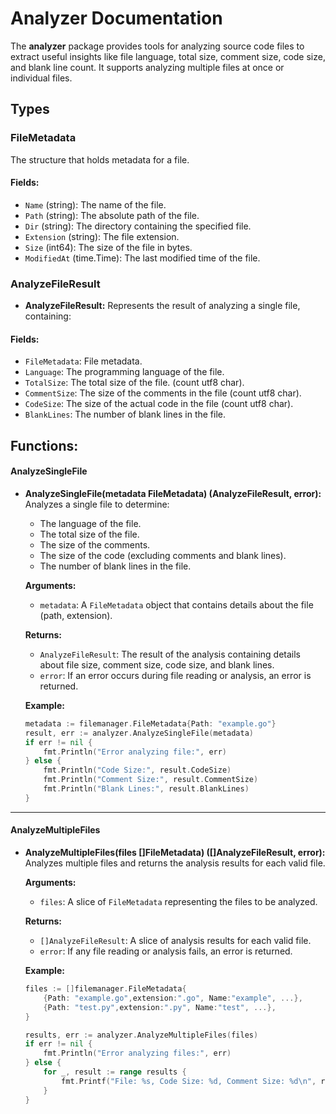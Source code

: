 # Analyzer Documentation
The **analyzer** package provides tools for analyzing source code files to extract useful insights like file language, total size, comment size, code size, and blank line count. It supports analyzing multiple files at once or individual files.

## Types

### FileMetadata
The structure that holds metadata for a file.

#### Fields:
- `Name` (string): The name of the file.
- `Path` (string): The absolute path of the file.
- `Dir` (string): The directory containing the specified file.
- `Extension` (string): The file extension.
- `Size` (int64): The size of the file in bytes.
- `ModifiedAt` (time.Time): The last modified time of the file.

### AnalyzeFileResult  
- **AnalyzeFileResult:** Represents the result of analyzing a single file, containing:

#### Fields:
- `FileMetadata`: File metadata.
- `Language`: The programming language of the file.
- `TotalSize`: The total size of the file. (count utf8 char).
- `CommentSize`: The size of the comments in the file (count utf8 char).
- `CodeSize`: The size of the actual code in the file (count utf8 char).
- `BlankLines`: The number of blank lines in the file.


## **Functions:**

#### AnalyzeSingleFile
- **AnalyzeSingleFile(metadata FileMetadata) (AnalyzeFileResult, error):**
  Analyzes a single file to determine:
  - The language of the file.
  - The total size of the file.
  - The size of the comments.
  - The size of the code (excluding comments and blank lines).
  - The number of blank lines in the file.
  
  **Arguments:**
  - `metadata`: A `FileMetadata` object that contains details about the file (path, extension).
  
  **Returns:**
  - `AnalyzeFileResult`: The result of the analysis containing details about file size, comment size, code size, and blank lines.
  - `error`: If an error occurs during file reading or analysis, an error is returned.
  
  **Example:**
  ```go
  metadata := filemanager.FileMetadata{Path: "example.go"}
  result, err := analyzer.AnalyzeSingleFile(metadata)
  if err != nil {
      fmt.Println("Error analyzing file:", err)
  } else {
      fmt.Println("Code Size:", result.CodeSize)
      fmt.Println("Comment Size:", result.CommentSize)
      fmt.Println("Blank Lines:", result.BlankLines)
  }
  ```

---
#### AnalyzeMultipleFiles
- **AnalyzeMultipleFiles(files []FileMetadata) ([]AnalyzeFileResult, error):**
  Analyzes multiple files and returns the analysis results for each valid file.

  **Arguments:**
  - `files`: A slice of `FileMetadata` representing the files to be analyzed.
  
  **Returns:**
  - `[]AnalyzeFileResult`: A slice of analysis results for each valid file.
  - `error`: If any file reading or analysis fails, an error is returned.
  
  **Example:**
  ```go
  files := []filemanager.FileMetadata{
      {Path: "example.go",extension:".go", Name:"example", ...},
      {Path: "test.py",extension:".py", Name:"test", ...},
  }
  
  results, err := analyzer.AnalyzeMultipleFiles(files)
  if err != nil {
      fmt.Println("Error analyzing files:", err)
  } else {
      for _, result := range results {
          fmt.Printf("File: %s, Code Size: %d, Comment Size: %d\n", result.FileMetadata.Path, result.CodeSize, result.CommentSize)
      }
  }
  ```
